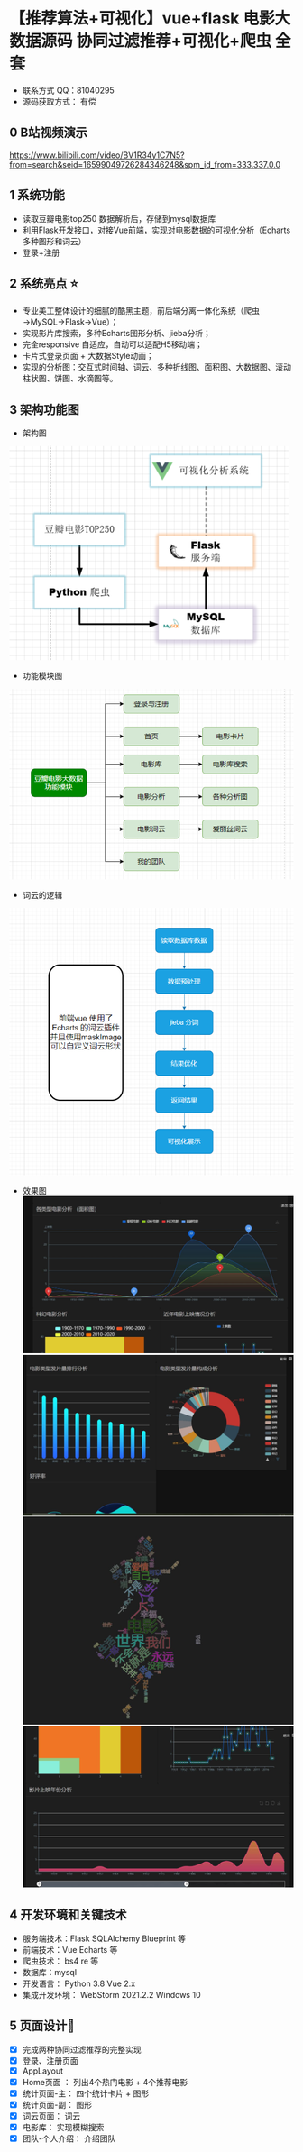 # 【推荐算法+可视化】vue+flask 电影大数据源码 协同过滤推荐+可视化+爬虫 全套

+ 联系方式 QQ：81040295
+ 源码获取方式： 有偿

## 0 B站视频演示 
https://www.bilibili.com/video/BV1R34y1C7N5?from=search&seid=16599049726284346248&spm_id_from=333.337.0.0

## 1 系统功能

- 读取豆瓣电影top250 数据解析后，存储到mysql数据库
- 利用Flask开发接口，对接Vue前端，实现对电影数据的可视化分析（Echarts 多种图形和词云）
- 登录+注册 

## 2 系统亮点 ⭐

- 专业美工整体设计的细腻的酷黑主题，前后端分离一体化系统（爬虫→MySQL→Flask→Vue）；
- 实现影片库搜索，多种Echarts图形分析、jieba分析；
- 完全responsive 自适应，自动可以适配H5移动端；
- 卡片式登录页面 + 大数据Style动画； 
- 实现的分析图：交互式时间轴、词云、多种折线图、面积图、大数据图、滚动柱状图、饼图、水滴图等。

## 3 架构功能图

- 架构图

![](https://github.com/redcomet88/movie-rec/blob/main/1.png)

- 功能模块图

![](https://github.com/redcomet88/movie-rec/blob/main/2.png)

- 词云的逻辑

![](https://github.com/redcomet88/movie-rec/blob/main/3.png)

- 效果图
![](https://github.com/redcomet88/movie-rec/blob/main/QQ%E6%88%AA%E5%9B%BE20220304161324.jpg)
![](https://github.com/redcomet88/movie-rec/blob/main/QQ%E6%88%AA%E5%9B%BE20220304161333.jpg)
![](https://github.com/redcomet88/movie-rec/blob/main/QQ%E6%88%AA%E5%9B%BE20220304161342.jpg)
![](https://github.com/redcomet88/movie-rec/blob/main/QQ%E6%88%AA%E5%9B%BE20220304161351.jpg)

## 4 开发环境和关键技术

- 服务端技术：Flask  SQLAlchemy Blueprint  等
- 前端技术：Vue   Echarts 等
- 爬虫技术： bs4 re 等
- 数据库：mysql 
- 开发语言： Python 3.8  Vue 2.x
- 集成开发环境： WebStorm 2021.2.2  Windows 10

## 5 页面设计📄
- [x] 完成两种协同过滤推荐的完整实现
- [x] 登录、注册页面
- [x] AppLayout
- [x] Home页面 ：  列出4个热门电影 + 4个推荐电影
- [x] 统计页面-主： 四个统计卡片 + 图形
- [x] 统计页面-副： 图形
- [x] 词云页面：  词云
- [x] 电影库： 实现模糊搜索
- [x] 团队-个人介绍： 介绍团队

